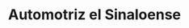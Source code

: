---
title: "Automotriz el Sinaloense"
url: /villa-de-alvarez/automotriz-el-sinaloense/
shop: Autohaus
---